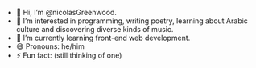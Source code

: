 - 👋 Hi, I’m @nicolasGreenwood.
- 👀 I’m interested in programming, writing poetry, learning about Arabic culture and discovering diverse kinds of music. 
- 🌱 I’m currently learning front-end web development.
- 😄 Pronouns: he/him
- ⚡ Fun fact: (still thinking of one)

<!---
nicolasGreenwood/nicolasGreenwood is a ✨ special ✨ repository because its `README.md` (this file) appears on your GitHub profile.
You can click the Preview link to take a look at your changes.
--->
